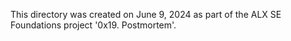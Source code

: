 This directory was created on June 9, 2024 as part of the ALX SE Foundations
project '0x19. Postmortem'.
